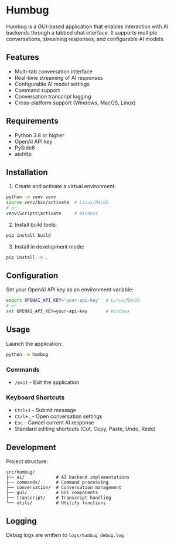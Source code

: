 # Humbug

Humbug is a GUI-based application that enables interaction with AI backends through a tabbed chat interface. It supports multiple conversations, streaming responses, and configurable AI models.

## Features

- Multi-tab conversation interface
- Real-time streaming of AI responses
- Configurable AI model settings
- Command support
- Conversation transcript logging
- Cross-platform support (Windows, MacOS, Linux)

## Requirements

- Python 3.8 or higher
- OpenAI API key
- PySide6
- aiohttp

## Installation

1. Create and activate a virtual environment:

```bash
python -m venv venv
source venv/bin/activate  # Linux/MacOS
# or
venv\Scripts\activate     # Windows
```

2. Install build tools:

```bash
pip install build
```

3. Install in development mode:

```bash
pip install -e .
```

## Configuration

Set your OpenAI API key as an environment variable:

```bash
export OPENAI_API_KEY='your-api-key'  # Linux/MacOS
# or
set OPENAI_API_KEY=your-api-key       # Windows
```

## Usage

Launch the application:

```bash
python -m humbug
```

### Commands

- `/exit` - Exit the application

### Keyboard Shortcuts

- `Ctrl+J` - Submit message
- `Ctrl+,` - Open conversation settings
- `Esc` - Cancel current AI response
- Standard editing shortcuts (Cut, Copy, Paste, Undo, Redo)

## Development

Project structure:
```
src/humbug/
├── ai/            # AI backend implementations
├── commands/      # Command processing
├── conversation/  # Conversation management
├── gui/           # GUI components
├── transcript/    # Transcript handling
└── utils/         # Utility functions
```

## Logging

Debug logs are written to `logs/humbug_debug.log`
